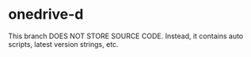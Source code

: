 onedrive-d
==========

This branch DOES NOT STORE SOURCE CODE. Instead, it contains auto scripts, latest version strings, etc.
